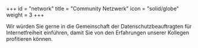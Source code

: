 +++
id = "network"
title = "Community Netzwerk"
icon = "solid/globe"
weight = 3
+++

Wir würden Sie gerne in die Gemeinschaft der Datenschutzbeauftragten für Internetfreiheit einführen, damit Sie von den Erfahrungen unserer Kollegen profitieren können.